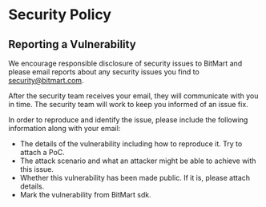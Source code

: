 # Security Policy


## Reporting a Vulnerability

We encourage responsible disclosure of security issues to BitMart and please email reports about any security issues you find to security@bitmart.com.


After the security team receives your email, they will communicate with you in time. The security team will work to keep you informed of an issue fix.

In order to reproduce and identify the issue, please include the following information along with your email:

* The details of the vulnerability including how to reproduce it. Try to attach a PoC.
* The attack scenario and what an attacker might be able to achieve with this issue.
* Whether this vulnerability has been made public. If it is, please attach details.
* Mark the vulnerability from BitMart sdk.